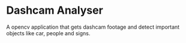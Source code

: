 # Dashcam Analyser
A opencv application that gets dashcam footage and detect important objects like car, people and signs.

